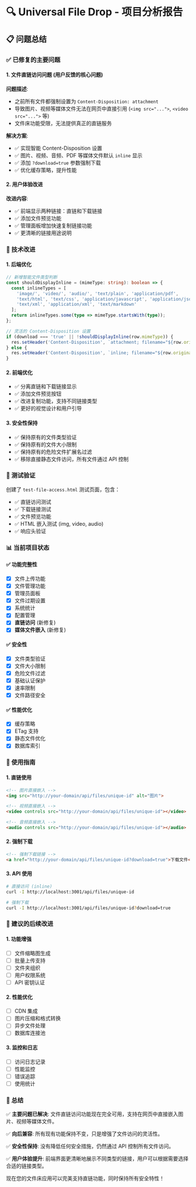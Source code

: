 # 🔍 Universal File Drop - 项目分析报告

## 📋 问题总结

### ✅ 已修复的主要问题

#### 1. **文件直链访问问题** (用户反馈的核心问题)
**问题描述**: 
- 之前所有文件都强制设置为 `Content-Disposition: attachment`
- 导致图片、视频等媒体文件无法在网页中直接引用 (`<img src="...">`, `<video src="...">` 等)
- 文件床功能受限，无法提供真正的直链服务

**解决方案**:
- ✅ 实现智能 Content-Disposition 设置
- ✅ 图片、视频、音频、PDF 等媒体文件默认 `inline` 显示
- ✅ 添加 `?download=true` 参数强制下载
- ✅ 优化缓存策略，提升性能

#### 2. **用户体验改进**
**改进内容**:
- ✅ 前端显示两种链接：直链和下载链接
- ✅ 添加文件预览功能
- ✅ 管理面板增加快速复制链接功能
- ✅ 更清晰的链接用途说明

### 🔧 技术改进

#### 1. **后端优化**
```typescript
// 新增智能文件类型判断
const shouldDisplayInline = (mimeType: string): boolean => {
  const inlineTypes = [
    'image/', 'video/', 'audio/', 'text/plain', 'application/pdf',
    'text/html', 'text/css', 'application/javascript', 'application/json',
    'text/xml', 'application/xml', 'text/markdown'
  ];
  return inlineTypes.some(type => mimeType.startsWith(type));
};

// 灵活的 Content-Disposition 设置
if (download === 'true' || !shouldDisplayInline(row.mimeType)) {
  res.setHeader('Content-Disposition', `attachment; filename="${row.originalName}"`);
} else {
  res.setHeader('Content-Disposition', `inline; filename="${row.originalName}"`);
}
```

#### 2. **前端优化**
- ✅ 分离直链和下载链接显示
- ✅ 添加文件预览按钮
- ✅ 改进复制功能，支持不同链接类型
- ✅ 更好的视觉设计和用户引导

#### 3. **安全性保持**
- ✅ 保持原有的文件类型验证
- ✅ 保持原有的文件大小限制
- ✅ 保持原有的危险文件扩展名过滤
- ✅ 移除直接静态文件访问，所有文件通过 API 控制

### 🧪 测试验证

创建了 `test-file-access.html` 测试页面，包含：
- ✅ 直链访问测试
- ✅ 下载链接测试  
- ✅ 文件预览功能
- ✅ HTML 嵌入测试 (img, video, audio)
- ✅ 响应头验证

### 📊 当前项目状态

#### ✅ 功能完整性
- [x] 文件上传功能
- [x] 文件管理功能
- [x] 管理员面板
- [x] 文件过期设置
- [x] 系统统计
- [x] 配置管理
- [x] **直链访问** (新修复)
- [x] **媒体文件嵌入** (新修复)

#### ✅ 安全性
- [x] 文件类型验证
- [x] 文件大小限制
- [x] 危险文件过滤
- [x] 基础认证保护
- [x] 速率限制
- [x] 文件路径安全

#### ✅ 性能优化
- [x] 缓存策略
- [x] ETag 支持
- [x] 静态文件优化
- [x] 数据库索引

### 🚀 使用指南

#### 1. **直链使用**
```html
<!-- 图片直接嵌入 -->
<img src="http://your-domain/api/files/unique-id" alt="图片">

<!-- 视频直接嵌入 -->
<video controls src="http://your-domain/api/files/unique-id"></video>

<!-- 音频直接嵌入 -->
<audio controls src="http://your-domain/api/files/unique-id"></audio>
```

#### 2. **强制下载**
```html
<!-- 强制下载链接 -->
<a href="http://your-domain/api/files/unique-id?download=true">下载文件</a>
```

#### 3. **API 使用**
```bash
# 直接访问 (inline)
curl -I http://localhost:3001/api/files/unique-id

# 强制下载
curl -I http://localhost:3001/api/files/unique-id?download=true
```

### 🔮 建议的后续改进

#### 1. **功能增强**
- [ ] 文件缩略图生成
- [ ] 批量上传支持
- [ ] 文件夹组织
- [ ] 用户权限系统
- [ ] API 密钥认证

#### 2. **性能优化**
- [ ] CDN 集成
- [ ] 图片压缩和格式转换
- [ ] 异步文件处理
- [ ] 数据库连接池

#### 3. **监控和日志**
- [ ] 访问日志记录
- [ ] 性能监控
- [ ] 错误追踪
- [ ] 使用统计

### 📝 总结

✅ **主要问题已解决**: 文件直链访问功能现在完全可用，支持在网页中直接嵌入图片、视频等媒体文件。

✅ **向后兼容**: 所有现有功能保持不变，只是增强了文件访问的灵活性。

✅ **安全性保持**: 没有降低任何安全措施，仍然通过 API 控制所有文件访问。

✅ **用户体验提升**: 前端界面更清晰地展示不同类型的链接，用户可以根据需要选择合适的链接类型。

现在您的文件床应用可以完美支持直链功能，同时保持所有安全特性！
